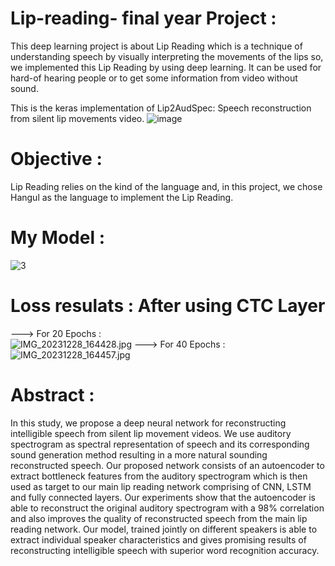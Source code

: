 #   Lip-reading- final year Project :
This deep learning project is about Lip Reading which is a technique of understanding speech by visually interpreting the movements of the lips
so, we implemented this Lip Reading by using deep learning. It can be used for hard-of hearing people or to get some information from video without sound.

This is the keras implementation of Lip2AudSpec: Speech reconstruction from silent lip movements video. 
![image](https://github.com/wissemkarous/Lip-readingPFA/assets/115191512/b1a8a17b-da29-4424-9e5c-b3f51dd07a27)

# Objective :
Lip Reading relies on the kind of the language and, in this project, we chose Hangul as the language to implement the Lip Reading.
# My Model  : 
![3](https://github.com/wissemkarous/Lip-reading-Final-Year-Project/assets/115191512/f5c87939-e3cc-407a-aa82-63bd553b8f4d)
# Loss resulats : After using CTC Layer 
---> For 20 Epochs : <br>
![IMG_20231228_164428.jpg](https://github.com/wissemkarous/Lip-reading-Final-Year-Project/assets/115191512/7f546150-bac9-4ac2-aa03-2a06a7cbc9d3)
---> For 40 Epochs : <br>
![IMG_20231228_164457.jpg](https://github.com/wissemkarous/Lip-reading-Final-Year-Project/assets/115191512/6c5282e6-7276-4a27-8ece-fa31c3c5a576)


# Abstract :
In this study, we propose a deep neural network for reconstructing intelligible speech from silent lip movement videos. We use auditory spectrogram as spectral representation of speech and its corresponding sound generation method resulting in a more natural sounding reconstructed speech. Our proposed network consists of an autoencoder to extract bottleneck features from the auditory spectrogram which is then used as target to our main lip reading network comprising of CNN, LSTM and fully connected layers. Our experiments show that the autoencoder is able to reconstruct the original auditory spectrogram with a 98% correlation and also improves the quality of reconstructed speech from the main lip reading network. Our model, trained jointly on different speakers is able to extract individual speaker characteristics and gives promising results of reconstructing intelligible speech with superior word recognition accuracy.
 

